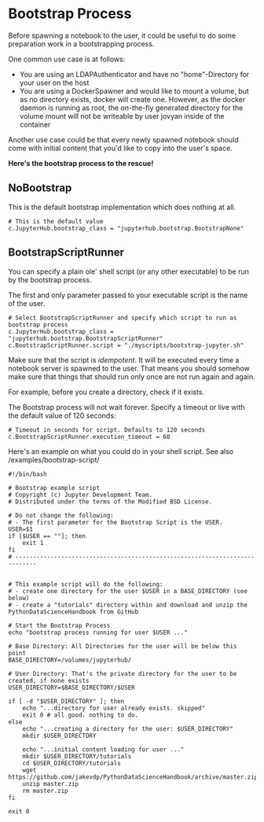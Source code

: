 # Bootstrap Process

Before spawning a notebook to the user, it could be useful to 
do some preparation work in a bootstrapping process.

One common use case is at follows:

* You are using an LDAPAuthenticator and have no "home"-Directory for your user on the host
* You are using a DockerSpawner and would like to mount a volume, but as no directory exists, docker will create one.
However, as the docker daemon is running as root, the on-the-fly generated directory for the volume mount will not be
writeable by user jovyan inside of the container

Another use case could be that every newly spawned notebook should come with initial content that you'd like to 
copy into the user's space.

**Here's the bootstrap process to the rescue!**

## NoBootstrap

This is the default bootstrap implementation which does nothing at all. 

    # This is the default value
    c.JupyterHub.bootstrap_class = "jupyterhub.bootstrap.BootstrapNone"

## BootstrapScriptRunner

You can specify a plain ole' shell script (or any other executable) to be run 
by the bootstrap process.

The first and only parameter passed to your executable script is the name of the user.

    # Select BootstrapScriptRunner and specify which script to run as bootstrap process
    c.JupyterHub.bootstrap_class = "jupyterhub.bootstrap.BootstrapScriptRunner"
    c.BootstrapScriptRunner.script = "./myscripts/bootstrap-jupyter.sh"

Make sure that the script is *idempotent*. It will be executed every time 
a notebook server is spawned to the user. That means you should somehow 
make sure that things that should run only once are not run again and again.

For example, before you create a directory, check if it exists.
 
The Bootstrap process will not wait forever. Specify a timeout or live with the default
value of 120 seconds:

    # Timeout in seconds for script. Defaults to 120 seconds
    c.BootstrapScriptRunner.execution_timeout = 60

Here's an example on what you could do in your shell script. See also 
/examples/bootstrap-script/

    #!/bin/bash
    
    # Bootstrap example script
    # Copyright (c) Jupyter Development Team.
    # Distributed under the terms of the Modified BSD License.
    
    # Do not change the following:
    # - The first parameter for the Bootstrap Script is the USER.
    USER=$1
    if [$USER == ""]; then
        exit 1
    fi
    # ----------------------------------------------------------------------------
    
    
    # This example script will do the following:
    # - create one directory for the user $USER in a BASE_DIRECTORY (see below)
    # - create a "tutorials" directory within and download and unzip the PythonDataScienceHandbook from GitHub
    
    # Start the Bootstrap Process
    echo "bootstrap process running for user $USER ..."
    
    # Base Directory: All Directories for the user will be below this point
    BASE_DIRECTORY=/volumes/jupyterhub/
    
    # User Directory: That's the private directory for the user to be created, if none exists
    USER_DIRECTORY=$BASE_DIRECTORY/$USER
    
    if [ -d "$USER_DIRECTORY" ]; then
        echo "...directory for user already exists. skipped"
        exit 0 # all good. nothing to do.
    else
        echo "...creating a directory for the user: $USER_DIRECTORY"
        mkdir $USER_DIRECTORY
    
        echo "...initial content loading for user ..."
        mkdir $USER_DIRECTORY/tutorials
        cd $USER_DIRECTORY/tutorials
        wget https://github.com/jakevdp/PythonDataScienceHandbook/archive/master.zip
        unzip master.zip
        rm master.zip
    fi
    
    exit 0
